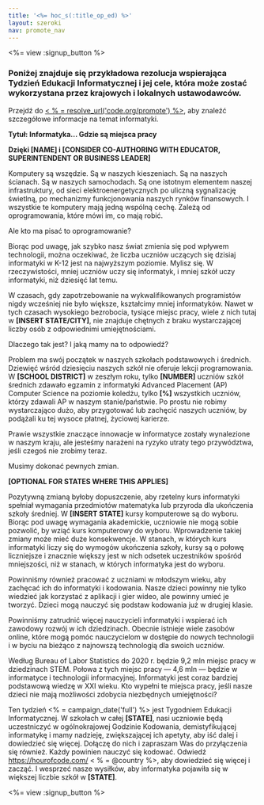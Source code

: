 ```yaml
---
title: '<%= hoc_s(:title_op_ed) %>'
layout: szeroki
nav: promote_nav
---
```

<%= view :signup_button %>

### Poniżej znajduje się przykładowa rezolucja wspierająca Tydzień Edukacji Informatycznej i jej cele, która może zostać wykorzystana przez krajowych i lokalnych ustawodawców.

  


Przejdź do [ < % = resolve_url('code.org/promote') %>](<%= resolve_url('https://code.org/promote') %>), aby znaleźć szczegółowe informacje na temat informatyki.

**Tytuł: Informatyka... Gdzie są miejsca pracy**

**Dzięki [NAME] i [CONSIDER CO-AUTHORING WITH EDUCATOR, SUPERINTENDENT OR BUSINESS LEADER]**

Komputery są wszędzie. Są w naszych kieszeniach. Są na naszych ścianach. Są w naszych samochodach. Są one istotnym elementem naszej infrastruktury, od sieci elektroenergetycznych po uliczną sygnalizację świetlną, po mechanizmy funkcjonowania naszych rynków finansowych. I wszystkie te komputery mają jedną wspólną cechę. Zależą od oprogramowania, które mówi im, co mają robić.

Ale kto ma pisać to oprogramowanie?

Biorąc pod uwagę, jak szybko nasz świat zmienia się pod wpływem technologii, można oczekiwać, że liczba uczniów uczących się dzisiaj informatyki w K-12 jest na najwyższym poziomie. Mylisz się. W rzeczywistości, mniej uczniów uczy się informatyk, i mniej szkół uczy informatyki, niż dziesięć lat temu.

W czasach, gdy zapotrzebowanie na wykwalifikowanych programistów nigdy wcześniej nie było większe, kształcimy mniej informatyków. Nawet w tych czasach wysokiego bezrobocia, tysiące miejsc pracy, wiele z nich tutaj w **[INSERT STATE/CITY]**, nie znajduje chętnych z braku wystarczającej liczby osób z odpowiednimi umiejętnościami.

Dlaczego tak jest? I jaką mamy na to odpowiedź?

Problem ma swój początek w naszych szkołach podstawowych i średnich. Dziewięć wśród dziesięciu naszych szkół nie oferuje lekcji programowania. W **[SCHOOL DISTRICT]** w zeszłym roku, tylko **[NUMBER]** uczniów szkół średnich zdawało egzamin z informatyki Advanced Placement (AP) Computer Science na poziomie koledżu, tylko **[%]** wszystkich uczniów, którzy zdawali AP w naszym stanie/państwie. Po prostu nie robimy wystarczająco dużo, aby przygotować lub zachęcić naszych uczniów, by podążali ku tej wysoce płatnej, życiowej karierze.

Prawie wszystkie znaczące innowacje w informatyce zostały wynalezione w naszym kraju, ale jesteśmy narażeni na ryzyko utraty tego przywództwa, jeśli czegoś nie zrobimy teraz.

Musimy dokonać pewnych zmian.

**[OPTIONAL FOR STATES WHERE THIS APPLIES]**

Pozytywną zmianą byłoby dopuszczenie, aby rzetelny kurs informatyki spełniał wymagania przedmiotów matematyka lub przyroda dla ukończenia szkoły średniej. W **[INSERT STATE]** kursy komputerowe są do wyboru. Biorąc pod uwagę wymagania akademickie, uczniowie nie mogą sobie pozwolić, by wziąć kurs komputerowy do wyboru. Wprowadzenie takiej zmiany może mieć duże konsekwencje. W stanach, w których kurs informatyki liczy się do wymogów ukończenia szkoły, kursy są o połowę liczniejsze i znacznie większy jest w nich odsetek uczestników spośród mniejszości, niż w stanach, w których informatyka jest do wyboru.

Powinniśmy również pracować z uczniami w młodszym wieku, aby zachęcać ich do informatyki i kodowania. Nasze dzieci powinny nie tylko wiedzieć jak korzystać z aplikacji i gier wideo, ale powinny umieć je tworzyć. Dzieci mogą nauczyć się podstaw kodowania już w drugiej klasie.

Powinniśmy zatrudnić więcej nauczycieli informatyki i wspierać ich zawodowy rozwój w ich dziedzinach. Obecnie istnieje wiele zasobów online, które mogą pomóc nauczycielom w dostępie do nowych technologii i w byciu na bieżąco z najnowszą technologią dla swoich uczniów.

Według Bureau of Labor Statistics do 2020 r. będzie 9,2 mln miejsc pracy w dziedzinach STEM. Połowa z tych miejsc pracy — 4,6 mln — będzie w informatyce i technologii informacyjnej. Informatyki jest coraz bardziej podstawową wiedzę w XXI wieku. Kto wypełni te miejsca pracy, jeśli nasze dzieci nie mają możliwości zdobycia niezbędnych umiejętności?

Ten tydzień <% = campaign_date('full') %> jest Tygodniem Edukacji Informatycznej. W szkołach w całej **[STATE]**, nasi uczniowie będą uczestniczyć w ogólnokrajowej Godzinie Kodowania, demistyfikującej informatykę i mamy nadzieję, zwiększającej ich apetyty, aby iść dalej i dowiedzieć się więcej. Dołączę do nich i zapraszam Was do przyłączenia się również. Każdy powinien nauczyć się kodować. Odwiedź https://hourofcode.com/ < % = @country %>, aby dowiedzieć się więcej i zacząć. I wesprzeć nasze wysiłków, aby informatyka pojawiła się w większej liczbie szkół w **[STATE]**.

<%= view :signup_button %>